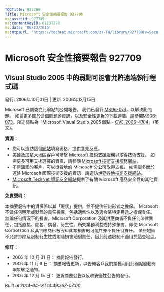 ```yaml
---
TOCTitle: 927709
Title: Microsoft 安全性摘要報告 927709
ms:assetid: 927709
ms:contentKeyID: 61237278
ms:date: '06/23/2016'
ms:mtpsurl: 'https://technet.microsoft.com/zh-TW/library/927709(v=Security.10)'
---
```



Microsoft 安全性摘要報告 927709
===============================

Visual Studio 2005 中的弱點可能會允許遠端執行程式碼
---------------------------------------------------

發行: 2006年10月31日 | 更新: 2006年12月15日

Microsoft 已調查完此弱點的公開報告。 我們已發行 [MS06-073](https://technet.microsoft.com/security/bulletin/ms06-073)，以解決此問題。 如需更多關於這個問題的資訊，以及安全性更新的下載連結，請參閱[MS06-073](https://technet.microsoft.com/security/bulletin/ms06-073)。所述弱點為「Microsoft Visual Studio 2005 弱點 - [CVE-2006-4704](https://www.cve.mitre.org/cgi-bin/cvename.cgi?name=cve-2006-4704)」(英文)。

**資源：** 

-   您可以造訪這個[網站](https://support.microsoft.com/common/survey.aspx?scid=sw;en;1257&amp;showpage=1&amp;ws=technet&amp;sd=tech)填寫表格，提供意見反應。
-   美國及加拿大地區客戶可聯繫 [Microsoft 技術支援服務](https://go.microsoft.com/fwlink/?linkid=21131)以取得技術支援。 如需更多可用支援選擇的資訊，請參閱 [Microsoft 技術支援服務網站](https://support.microsoft.com/)。
-   不同國家的客戶，可以從當地的 Microsoft 分公司取得支援。 如需更多關於連絡 Microsoft 國際技術支援的資訊，請造訪[世界各地技術支援網站](https://go.microsoft.com/fwlink/?linkid=21155)。
-   [Microsoft TechNet 資訊安全網站](https://www.microsoft.com/taiwan/technet/security/default.mspx)提供了有關 Microsoft 產品安全性的其他資訊。

**免責聲明：** 

本摘要報告中的資訊係以其「現狀」提供，並不提供任何形式之擔保。 Microsoft 不做任何明示或默示的責任擔保，包括適售性以及適合某特定用途之擔保責任。 無論任何情況下的損害，Microsoft Corporation 及其供應商皆不負任何法律責任，包括直接、間接、偶發、衍生性、所失業務利益或特殊損害。即使 Microsoft Corporation 及其供應商已被告知此類損害的可能性亦不負任何責任。 某些地區不允許排除及限制衍生性或附隨損害賠償責任，因此前述限制不適用於這些地區。

**修訂：** 

-   2006 年 10 月 31 日： 摘要報告發行。
-   2006 年 11 月 8 日： 摘要報告更新，以告知客戶我們接獲利用此弱點發動有限攻擊之通知。
-   2006 年 12 月 15 日： 更新摘要公告以反映安全性公告的發行。

*Built at 2014-04-18T13:49:36Z-07:00*
